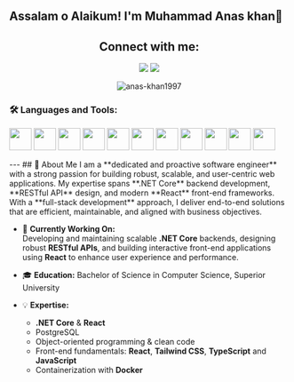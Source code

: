## Assalam o Alaikum! I'm Muhammad Anas khan👋

<!--
**anas-khan1997/anas-khan1997** is a ✨ _special_ ✨ repository because its `README.md` (this file) appears on your GitHub profile.

Here are some ideas to get you started:

- 🔭 I’m currently working on ...
- 🌱 I’m currently learning ...
- 👯 I’m looking to collaborate on ...
- 🤔 I’m looking for help with ...
- 💬 Ask me about ...
- 📫 How to reach me: ...
- 😄 Pronouns: ...
- ⚡ Fun fact: ...
-->
<!-- 🔗 Connect with me -->
<h2 align="center">Connect with me:</h2>
<p align="center">
  <a href="https://www.linkedin.com/in/muhammad-anas-khan-4788a71b7" target="_blank"><img src="https://img.shields.io/badge/LinkedIn-blue?logo=linkedin&style=for-the-badge&logoColor=white" /></a>
  <!--<a href="https://instagram.com/your-handle" target="_blank"><img src="https://img.shields.io/badge/Instagram-pink?logo=instagram&style=for-the-badge&logoColor=white" /></a>-->
  <a href="mailto:muhammadanaskhan01@gmail.com"><img src="https://img.shields.io/badge/Gmail-red?logo=gmail&style=for-the-badge&logoColor=white" /></a>
</p>

<p align="center">
  <img src="https://komarev.com/ghpvc/?username=your-username&label=Profile%20views&color=0e75b6&style=flat" alt="anas-khan1997" />
</p>

### 🛠️ Languages and Tools:
<p align="left">
  <img src="https://cdn.jsdelivr.net/gh/devicons/devicon/icons/csharp/csharp-original.svg" width="40" />
  <img src="https://cdn.jsdelivr.net/gh/devicons/devicon/icons/dot-net/dot-net-original.svg" width="40" />
  <img src="https://cdn.jsdelivr.net/gh/devicons/devicon/icons/react/react-original.svg" width="40" />
  <img src="https://cdn.jsdelivr.net/gh/devicons/devicon/icons/docker/docker-original.svg" width="40" />
  <img src="https://cdn.jsdelivr.net/gh/devicons/devicon/icons/bootstrap/bootstrap-plain.svg" width="40" />
  <img src="https://cdn.jsdelivr.net/gh/devicons/devicon/icons/html5/html5-original.svg" width="40" />
  <img src="https://cdn.jsdelivr.net/gh/devicons/devicon/icons/css3/css3-original.svg" width="40" />
  <img src="https://cdn.jsdelivr.net/gh/devicons/devicon/icons/javascript/javascript-original.svg" width="40" />
  <img src="https://cdn.jsdelivr.net/gh/devicons/devicon/icons/mysql/mysql-original.svg" width="40" />
  <img src="https://cdn.jsdelivr.net/gh/devicons/devicon/icons/microsoftsqlserver/microsoftsqlserver-plain.svg" width="40" />
  <img src="https://cdn.jsdelivr.net/gh/devicons/devicon/icons/github/github-original.svg" width="40" />
</p>
---
## 👋 About Me
I am a **dedicated and proactive software engineer** with a strong passion for building robust, scalable, and user-centric web applications. My expertise spans **.NET Core** backend development, **RESTful API** design, and modern **React** front-end frameworks.  
With a **full-stack development** approach, I deliver end-to-end solutions that are efficient, maintainable, and aligned with business objectives.

- 🚀 **Currently Working On:**  
  Developing and maintaining scalable **.NET Core** backends, designing robust **RESTful APIs**, and building interactive front-end applications using **React** to enhance user experience and performance.

- 🎓 **Education:**
  Bachelor of Science in Computer Science, Superior University
- 💡 **Expertise:**
  - **.NET Core** & **React**  
  - PostgreSQL  
  - Object-oriented programming & clean code  
  - Front-end fundamentals: **React**, **Tailwind CSS**, **TypeScript** and **JavaScript**
  - Containerization with **Docker**
